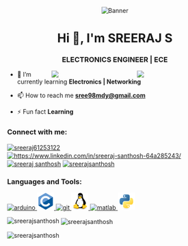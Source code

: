 <p align="center">
  <img src="https://wallpaper.dog/large/10869697.jpg" alt="Banner" width="800" height="300">
</p>

<h1 align="center">Hi 👋, I'm SREERAJ S</h1>
<h3 align="center">ELECTRONICS ENGINEER | ECE</h3>
<div align="right">
    <img align="right" width="200" src="https:<div align="right">
    <img align="right" width="200" src="https://i.pinimg.com/originals/54/e3/7d/54e37d8074ebcde1d96c77d7b2a7f310.gif">
</div>

- 🌱 I’m currently learning **Electronics | Networking**

- 📫 How to reach me **sree98mdy@gmail.com**

- ⚡ Fun fact **Learning**
  
<h3 align="left">Connect with me:</h3>
<p align="left">
<a href="https://twitter.com/sreeraj61253122" target="blank"><img align="center" src="https://raw.githubusercontent.com/rahuldkjain/github-profile-readme-generator/master/src/images/icons/Social/twitter.svg" alt="sreeraj61253122" height="30" width="40" /></a>
<a href="https://linkedin.com/in/https://www.linkedin.com/in/sreeraj-santhosh-64a285243/" target="blank"><img align="center" src="https://raw.githubusercontent.com/rahuldkjain/github-profile-readme-generator/master/src/images/icons/Social/linked-in-alt.svg" alt="https://www.linkedin.com/in/sreeraj-santhosh-64a285243/" height="30" width="40" /></a>
<a href="https://fb.com/sreeraj santhosh" target="blank"><img align="center" src="https://raw.githubusercontent.com/rahuldkjain/github-profile-readme-generator/master/src/images/icons/Social/facebook.svg" alt="sreeraj santhosh" height="30" width="40" /></a>
<a href="https://instagram.com/sreerajsanthosh" target="blank"><img align="center" src="https://raw.githubusercontent.com/rahuldkjain/github-profile-readme-generator/master/src/images/icons/Social/instagram.svg" alt="sreerajsanthosh" height="30" width="40" /></a>
</p>

<h3 align="left">Languages and Tools:</h3>
<p align="left"> <a href="https://www.arduino.cc/" target="_blank" rel="noreferrer"> <img src="https://cdn.worldvectorlogo.com/logos/arduino-1.svg" alt="arduino" width="40" height="40"/> </a> <a href="https://www.cprogramming.com/" target="_blank" rel="noreferrer"> <img src="https://raw.githubusercontent.com/devicons/devicon/master/icons/c/c-original.svg" alt="c" width="40" height="40"/> </a> <a href="https://git-scm.com/" target="_blank" rel="noreferrer"> <img src="https://www.vectorlogo.zone/logos/git-scm/git-scm-icon.svg" alt="git" width="40" height="40"/> </a> <a href="https://www.linux.org/" target="_blank" rel="noreferrer"> <img src="https://raw.githubusercontent.com/devicons/devicon/master/icons/linux/linux-original.svg" alt="linux" width="40" height="40"/> </a> <a href="https://www.mathworks.com/" target="_blank" rel="noreferrer"> <img src="https://upload.wikimedia.org/wikipedia/commons/2/21/Matlab_Logo.png" alt="matlab" width="40" height="40"/> </a> <a href="https://www.python.org" target="_blank" rel="noreferrer"> <img src="https://raw.githubusercontent.com/devicons/devicon/master/icons/python/python-original.svg" alt="python" width="40" height="40"/> </a> </p>

<p><img align="left" src="https://github-readme-stats.vercel.app/api/top-langs?username=sreerajsanthosh&show_icons=true&locale=en&layout=compact" alt="sreerajsanthosh" /></p>

<p>&nbsp;<img align="center" src="https://github-readme-stats.vercel.app/api?username=sreerajsanthosh&show_icons=true&locale=en" alt="sreerajsanthosh" /></p>

<p><img align="center" src="https://github-readme-streak-stats.herokuapp.com/?user=sreerajsanthosh&" alt="sreerajsanthosh" /></p>
